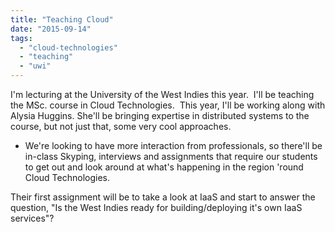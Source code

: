 ```yaml
---
title: "Teaching Cloud"
date: "2015-09-14"
tags: 
  - "cloud-technologies"
  - "teaching"
  - "uwi"
---
```


I'm lecturing at the University of the West Indies this year.  I'll be teaching the MSc. course in Cloud Technologies.  This year, I'll be working along with Alysia Huggins. She'll be bringing expertise in distributed systems to the course, but not just that, some very cool approaches.

- We're looking to have more interaction from professionals, so there'll be in-class Skyping, interviews and assignments that require our students to get out and look around at what's happening in the region 'round Cloud Technologies.

Their first assignment will be to take a look at IaaS and start to answer the question, "Is the West Indies ready for building/deploying it's own IaaS services"?

